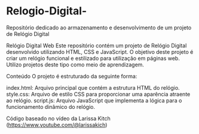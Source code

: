 # Relogio-Digital-

Repositório dedicado ao armazenamento e desenvolvimento de um projeto de Relógio Digital

Relógio Digital Web
Este repositório contém um projeto de Relógio Digital desenvolvido utilizando HTML, CSS e JavaScript. O objetivo deste projeto é criar um relógio funcional e estilizado para utilização em páginas web.
Utilizo projetos deste tipo como meio de aprendizagem. 

Conteúdo
O projeto é estruturado da seguinte forma:

index.html: Arquivo principal que contém a estrutura HTML do relógio.
style.css: Arquivo de estilo CSS para proporcionar uma aparência atraente ao relógio.
script.js: Arquivo JavaScript que implementa a lógica para o funcionamento dinâmico do relógio.

Código baseado no vídeo da Larissa Kitch (https://www.youtube.com/@larissakich)  
